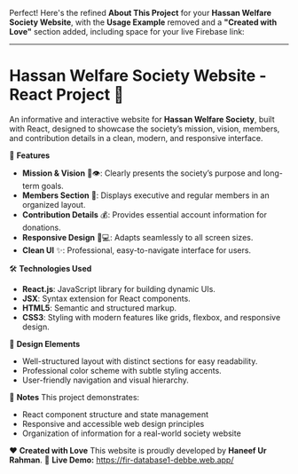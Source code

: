 Perfect! Here's the refined **About This Project** for your **Hassan Welfare Society Website**, with the **Usage Example** removed and a **"Created with Love"** section added, including space for your live Firebase link:

---

# Hassan Welfare Society Website - React Project 💙

An informative and interactive website for **Hassan Welfare Society**, built with React, designed to showcase the society’s mission, vision, members, and contribution details in a clean, modern, and responsive interface.

🌟 **Features**

* **Mission & Vision** 🎯👁️: Clearly presents the society’s purpose and long-term goals.
* **Members Section** 👥: Displays executive and regular members in an organized layout.
* **Contribution Details** 💰: Provides essential account information for donations.
* **Responsive Design** 📱💻: Adapts seamlessly to all screen sizes.
* **Clean UI** ✨: Professional, easy-to-navigate interface for users.

🛠️ **Technologies Used**

* **React.js**: JavaScript library for building dynamic UIs.
* **JSX**: Syntax extension for React components.
* **HTML5**: Semantic and structured markup.
* **CSS3**: Styling with modern features like grids, flexbox, and responsive design.

🎨 **Design Elements**

* Well-structured layout with distinct sections for easy readability.
* Professional color scheme with subtle styling accents.
* User-friendly navigation and visual hierarchy.

📝 **Notes**
This project demonstrates:

* React component structure and state management
* Responsive and accessible web design principles
* Organization of information for a real-world society website

❤️ **Created with Love**
This website is proudly developed by **Haneef Ur Rahman**.
🔗 **Live Demo:** https://fir-database1-debbe.web.app/


